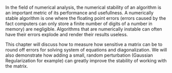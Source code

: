 In the field of numerical analysis, the numerical stability of an algorithm is an important metric of its performance and usefullness. A numerically stable algorithm is one where the floating point errors (errors caused by the fact computers can only store a finite number of digits of a number in memory) are negligible. Algorithms that are numerically instable can often have their errors explode and render their results useless.

This chapter will discuss how to measure how sensitive a matrix can be to round off errors for solving system of equations and diagonalization. We will also demonstrate how adding a small, random perturbation (Gaussian Regularization for example) can greatly improve the stability of working with the matrix. 